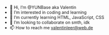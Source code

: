 - 👋 Hi, I’m @YUNBase aka Valentin
- 👀 I’m interested in coding and learning
- 🌱 I’m currently learning HTML, JavaScript, CSS 
- 💞️ I’m looking to collaborate on smth, idk
- 📫 How to reach me valentinleer@web.de  

<!---
YUNBase/YUNBase is a ✨ special ✨ repository because its `README.md` (this file) appears on your GitHub profile.
You can click the Preview link to take a look at your changes.
--->

